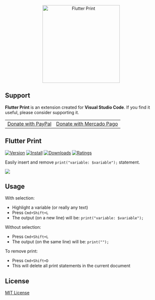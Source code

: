 <p align="center">
  <br />
  <a title="Learn more about Flutter Print" href="https://github.com/ricardoemerson/flutter-print">
    <img src="https://raw.githubusercontent.com/ricardoemerson/flutter-print/master/images/cover-logo.png" alt="Flutter Print" width="256"  heigth="256"/>
    </a>
</p>

## Support

**Flutter Print** is an extension created for **Visual Studio Code**. If you find it useful, please consider supporting it.

<table align="center" width="60%" border="0">
  <tr>
    <td>
      <a title="PayPal" href="https://www.paypal.com/donate?hosted_button_id=X26H7L6AVMD96">
        Donate with PayPal
      </a>
    </td>
    <td>
      <a title="Mercado Pago" href="https://mpago.la/1LvP93a">
        Donate with Mercado Pago
      </a>
    </td>
  </tr>
</table>

## Flutter Print

[![Version](https://vsmarketplacebadge.apphb.com/version/ricardo-emerson.flutter-print.svg)](https://marketplace.visualstudio.com/items?itemName=ricardo-emerson.flutter-print)
[![Install](https://vsmarketplacebadge.apphb.com/installs/ricardo-emerson.flutter-print.svg)](https://marketplace.visualstudio.com/items?itemName=ricardo-emerson.flutter-print)
[![Downloads](https://vsmarketplacebadge.apphb.com/downloads/ricardo-emerson.flutter-print.svg)](https://marketplace.visualstudio.com/items?itemName=ricardo-emerson.flutter-print)
[![Ratings](https://vsmarketplacebadge.apphb.com/rating-short/ricardo-emerson.flutter-print.svg)](https://marketplace.visualstudio.com/items?itemName=ricardo-emerson.flutter-print&ssr=false#review-details)

Easily insert and remove `print("variable: $variable");` statement.

![](https://raw.githubusercontent.com/ricardoemerson/flutter-print/master/images/demonstration.gif)

## Usage

With selection:
* Highlight a variable (or really any text)
* Press `Cmd+Shift+L`
* The output (on a new line) will be: `print("variable: $variable");`

Without selection:
* Press `Cmd+Shift+L`
* The output (on the same line) will be: `print("");`

To remove print:
* Press `Cmd+Shift+D`
* This will delete all print statements in the current document

## License
[MIT License](LICENSE)
